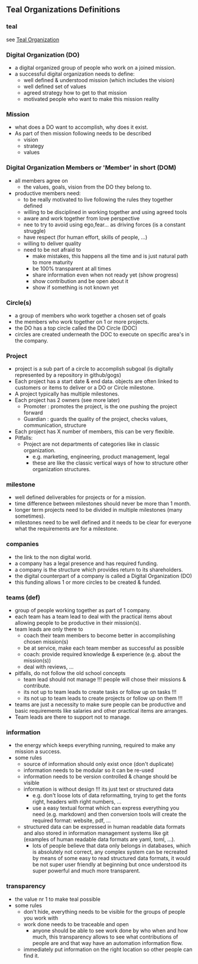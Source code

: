 ## Teal Organizations Definitions

### teal

see [Teal Organization](teal_organization_intro.md)

### Digital Organization (DO)

- a digital organized group of people who work on a joined mission.
- a successful digital organization needs to define:
	- well defined & understood mission (which includes the vision)
	- well defined set of values
	- agreed strategy how to get to that mission
	- motivated people who want to make this mission reality

### Mission 

- what does a DO want to accomplish, why does it exist.
- As part of then mission following needs to be described
    - vision
    - strategy
    - values

### Digital Organization Members or 'Member' in short (DOM)

- all members agree on
	- the values, goals, vision from the DO they belong to.
- productive members need:
	- to be really motivated to live following the rules they together defined
	- willing to be disciplined in working together and using agreed tools
	- aware and work together from love perspective
	- nee to try to avoid using ego,fear... as driving forces (is a constant struggle)
	- have respect (for human effort, skills of people, ...)
	- willing to deliver quality 
	- need to be not afraid to
		- make mistakes, this happens all the time and is just natural path to more maturity
		- be 100% transparent at all times
		- share information even when not ready yet (show progress)
		- show contribution and be open about it
		- show if something is not known yet

### Circle(s) 

- a group of members who work together a chosen set of goals
- the members who work together on 1 or more projects.
- the DO has a top circle called the DO Circle (DOC)
- circles are created underneath the DOC to execute on specific area's in the company.

### Project

- project is a sub part of a circle to accomplish subgoal (is digitally represented by a repository in github/gogs)
- Each project has a start date & end data.
	objects are often linked to customers or items to deliver or a DO or Circle milestone.
- A project typically has multiple milestones.
- Each project has 2 owners (see more later)
	- Promoter : promotes the project, is the one pushing the project forward
	- Guardian : guards the quality of the project, checks values, communication, structure
- Each project has X number of members, this can be very flexible.
- Pitfalls:
	- Project are not departments of categories like in classic organization.
		- e.g. marketing, engineering, product management, legal
		- these are like the classic vertical ways of how to structure other organization structures.

### milestone

- well defined deliverables for projects or for a mission.
- time difference between milestones should never be more than 1 month.
- longer term projects need to be divided in multiple milestones (many sometimes).
- milestones need to be well defined and it needs to be clear for everyone what the requirements are for a milestone.

### companies

- the link to the non digital world.
- a company has a legal presence and has required funding.
- a company is the structure which provides return to its shareholders.
- the digital counterpart of a company is called a Digital Organization (DO)
- this funding allows 1 or more circles to be created & funded.

### teams (def)

- group of people working together as part of 1 company.
- each team has a team lead to deal with the practical items about allowing people to be productive in their mission(s).
- team leads are only there to
	- coach their team members to become better in accomplishing chosen mission(s)
	- be at service, make each team member as successful as possible
	- coach: provide required knowledge & experience (e.g. about the mission(s))
	- deal with reviews, ...
- pitfalls, do not follow the old school concepts
	- team lead should not manage !!! people will chose their missions & contribute. 
	- its not up to team leads to create tasks or follow up on tasks !!!
	- its not up to team leads to create projects or follow up on them !!!
- teams are just a necessity to make sure people can be productive and basic requirements like salaries and other practical items are arranges.
- Team leads are there to support not to manage.

### information

- the energy which keeps everything running, required to make any mission a success.
- some rules
	- source of information should only exist once (don't duplicate)
	- information needs to be modular so it can be re-used
	- information needs to be version controlled & change should be visible
	- information is without design !!! its just text or structured data
		- e.g. don't loose lots of data reformatting, trying to get the fonts right, headers with right numbers, ...
		- use a easy textual format which can express everything you need (e.g. markdown) and then conversion tools will create the required format: website, pdf, ...
	- structured data can be expressed in human readable data formats and also stored in information management systems like git (examples of human readable data formats are yaml, toml, ...).
	    - lots of people believe that data only belongs in databases, which is absolutely not correct, any complex system can be recreated by means of some easy to read structured data formats, it would be not super user friendly at beginning but once understood its super powerful and much more transparent.

### transparency

- the value nr 1 to make teal possible
- some rules
	- don't hide, everything needs to be visible for the groups of people you work with
	- work done needs to be traceable and open
		- anyone should be able to see work done by who when and how much, this transparency allows to see what contributions of people are and that way have an automation information flow.
	- immediately put information on the right location so other people can find it.
